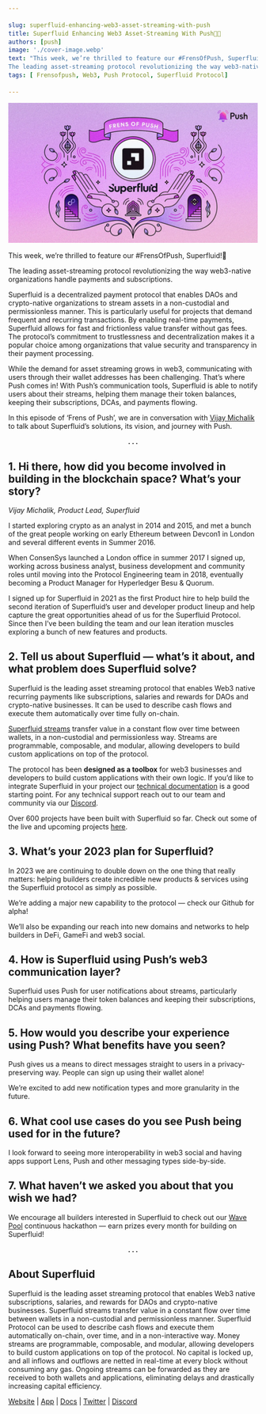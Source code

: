```yaml
---

slug: superfluid-enhancing-web3-asset-streaming-with-push
title: Superfluid Enhancing Web3 Asset-Streaming With Push💜💚
authors: [push]
image: './cover-image.webp'
text: "This week, we’re thrilled to feature our #FrensOfPush, Superfluid!🎉
The leading asset-streaming protocol revolutionizing the way web3-native organizations handle payments and subscriptions."
tags: [ Frensofpush, Web3, Push Protocol, Superfluid Protocol]

---
```


![Cover image of Superfluid Enhancing Web3 Asset-Streaming With Push💜💚](./cover-image.webp)

<!--truncate-->

This week, we’re thrilled to feature our #FrensOfPush, Superfluid!🎉

The leading asset-streaming protocol revolutionizing the way web3-native organizations handle payments and subscriptions.

Superfluid is a decentralized payment protocol that enables DAOs and crypto-native organizations to stream assets in a non-custodial and permissionless manner. This is particularly useful for projects that demand frequent and recurring transactions. By enabling real-time payments, Superfluid allows for fast and frictionless value transfer without gas fees. The protocol’s commitment to trustlessness and decentralization makes it a popular choice among organizations that value security and transparency in their payment processing.

While the demand for asset streaming grows in web3, communicating with users through their wallet addresses has been challenging. That’s where Push comes in! With Push’s communication tools, Superfluid is able to notify users about their streams, helping them manage their token balances, keeping their subscriptions, DCAs, and payments flowing.

In this episode of ‘Frens of Push’, we are in conversation with [Vijay Michalik](https://twitter.com/vijaymichalik) to talk about Superfluid’s solutions, its vision, and journey with Push.

<center><b>.   .   .</b></center>

## 1. Hi there, how did you become involved in building in the blockchain space? What’s your story?

<i>Vijay Michalik, Product Lead, Superfluid</i>

I started exploring crypto as an analyst in 2014 and 2015, and met a bunch of the great people working on early Ethereum between Devcon1 in London and several different events in Summer 2016.

When ConsenSys launched a London office in summer 2017 I signed up, working across business analyst, business development and community roles until moving into the Protocol Engineering team in 2018, eventually becoming a Product Manager for Hyperledger Besu & Quorum.

I signed up for Superfluid in 2021 as the first Product hire to help build the second iteration of Superfluid’s user and developer product lineup and help capture the great opportunities ahead of us for the Superfluid Protocol. Since then I’ve been building the team and our lean iteration muscles exploring a bunch of new features and products.

## 2. Tell us about Superfluid — what’s it about, and what problem does Superfluid solve?

Superfluid is the leading asset streaming protocol that enables Web3 native recurring payments like subscriptions, salaries and rewards for DAOs and crypto-native businesses. It can be used to describe cash flows and execute them automatically over time fully on-chain.

[Superfluid streams](https://medium.com/superfluid-blog/superfluid-streams-5cc5141dd8a7) transfer value in a constant flow over time between wallets, in a non-custodial and permissionless way. Streams are programmable, composable, and modular, allowing developers to build custom applications on top of the protocol.

The protocol has been <b>designed as a toolbox</b> for web3 businesses and developers to build custom applications with their own logic. If you’d like to integrate Superfluid in your project our [technical documentation](https://docs.superfluid.finance/) is a good starting point. For any technical support reach out to our team and community via our [Discord](http://discord.superfluid.finance/).

Over 600 projects have been built with Superfluid so far. Check out some of the live and upcoming projects [here](https://app.superfluid.finance/ecosystem).

## 3. What’s your 2023 plan for Superfluid?

In 2023 we are continuing to double down on the one thing that really matters: helping builders create incredible new products & services using the Superfluid protocol as simply as possible.

We’re adding a major new capability to the protocol — check our Github for alpha!

We’ll also be expanding our reach into new domains and networks to help builders in DeFi, GameFi and web3 social.

## 4. How is Superfluid using Push’s web3 communication layer?

Superfluid uses Push for user notifications about streams, particularly helping users manage their token balances and keeping their subscriptions, DCAs and payments flowing.

## 5. How would you describe your experience using Push? What benefits have you seen?

Push gives us a means to direct messages straight to users in a privacy-preserving way. People can sign up using their wallet alone!

We’re excited to add new notification types and more granularity in the future.

## 6. What cool use cases do you see Push being used for in the future?

I look forward to seeing more interoperability in web3 social and having apps support Lens, Push and other messaging types side-by-side.

## 7. What haven’t we asked you about that you wish we had?

We encourage all builders interested in Superfluid to check out our [Wave Pool](https://docs.superfluid.finance/superfluid/resources/superfluid-wave-pool) continuous hackathon — earn prizes every month for building on Superfluid!

<center><b>.   .   .</b></center>

## About Superfluid

Superfluid is the leading asset streaming protocol that enables Web3 native subscriptions, salaries, and rewards for DAOs and crypto-native businesses. Superfluid streams transfer value in a constant flow over time between wallets in a non-custodial and permissionless manner. Superfluid Protocol can be used to describe cash flows and execute them automatically on-chain, over time, and in a non-interactive way. Money streams are programmable, composable, and modular, allowing developers to build custom applications on top of the protocol. No capital is locked up, and all inflows and outflows are netted in real-time at every block without consuming any gas. Ongoing streams can be forwarded as they are received to both wallets and applications, eliminating delays and drastically increasing capital efficiency.

[Website](https://www.superfluid.finance/home) | [App](https://app.superfluid.finance/) | [Docs](http://docs.superfluid.finance/) | [Twitter](https://twitter.com/intent/follow?screen_name=Superfluid_HQ) | [Discord](http://discord.superfluid.finance/)
